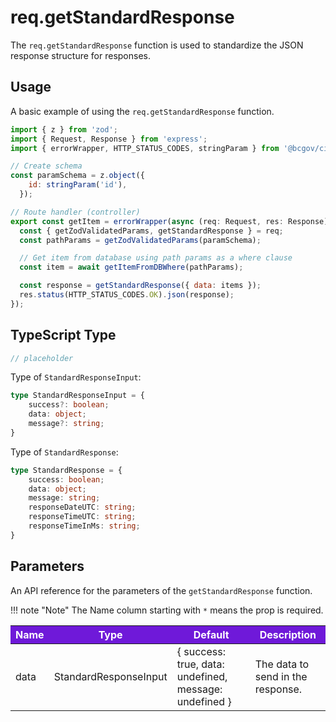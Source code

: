 # req.getStandardResponse

The `req.getStandardResponse` function is used to standardize the JSON response structure for responses.

## Usage

A basic example of using the `req.getStandardResponse` function.

```JavaScript
import { z } from 'zod';
import { Request, Response } from 'express';
import { errorWrapper, HTTP_STATUS_CODES, stringParam } from '@bcgov/citz-imb-express-utilities';

// Create schema
const paramSchema = z.object({
    id: stringParam('id'),
  });

// Route handler (controller)
export const getItem = errorWrapper(async (req: Request, res: Response) => {
  const { getZodValidatedParams, getStandardResponse } = req;
  const pathParams = getZodValidatedParams(paramSchema);

  // Get item from database using path params as a where clause
  const item = await getItemFromDBWhere(pathParams);

  const response = getStandardResponse({ data: items });
  res.status(HTTP_STATUS_CODES.OK).json(response);
});
```

## TypeScript Type

<!-- The following code block is auto generated when types in the package change. -->
<!-- TYPE: Request -->

```TypeScript
// placeholder
```

Type of `StandardResponseInput`:

<!-- The following code block is auto generated when types in the package change. -->
<!-- TYPE: StandardResponseInput -->

```TypeScript
type StandardResponseInput = {
    success?: boolean;
    data: object;
    message?: string;
}
```

Type of `StandardResponse`:

<!-- The following code block is auto generated when types in the package change. -->
<!-- TYPE: StandardResponse -->

```TypeScript
type StandardResponse = {
    success: boolean;
    data: object;
    message: string;
    responseDateUTC: string;
    responseTimeUTC: string;
    responseTimeInMs: string;
}
```

## Parameters

An API reference for the parameters of the `getStandardResponse` function.

!!! note "Note"
The Name column starting with `*` means the prop is required.

<table>
  <!-- Table columns -->
  <thead>
    <tr>
      <th style="background: #6f19d9; color: white;">Name</th>
      <th style="background: #6f19d9; color: white;">Type</th>
      <th style="background: #6f19d9; color: white;">Default</th>
      <th style="background: #6f19d9; color: white;">Description</th>
    </tr>
  </thead>

  <!-- Table rows -->
  <tbody>
    <tr>
      <td>data</td>
      <td>StandardResponseInput</td>
      <td>{ success: true, data: undefined, message: undefined }</td>
      <td>The data to send in the response.</td>
    </tr>
  </tbody>
</table>

<!-- Link References -->
